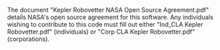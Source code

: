 The document "Kepler Robovetter NASA Open Source Agreement.pdf" details NASA's open source agreement for this software. Any individuals wishing to contribute to this code must fill out either "Ind_CLA Kepler Robovetter.pdf" (individuals) or "Corp CLA Kepler Robovetter.pdf" (corporations).
